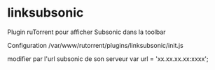 linksubsonic
============

Plugin ruTorrent pour afficher Subsonic dans la toolbar

Configuration
/var/www/rutorrent/plugins/linksubsonic/init.js

modifier par l'url subsonic de son serveur
var url = 'xx.xx.xx.xx:xxxx';
